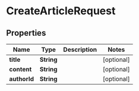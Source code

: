 

# CreateArticleRequest

## Properties

Name | Type | Description | Notes
------------ | ------------- | ------------- | -------------
**title** | **String** |  |  [optional]
**content** | **String** |  |  [optional]
**authorId** | **String** |  |  [optional]



